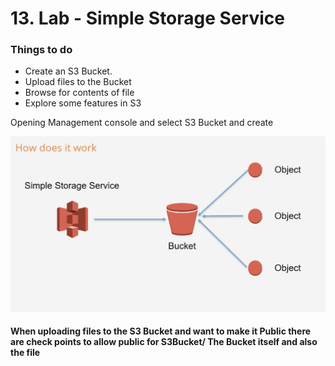 # 13. Lab - Simple Storage Service

### Things to do

* Create an S3 Bucket.
* Upload files to the Bucket
* Browse for contents of file
* Explore some features in S3

Opening Management console and select S3 Bucket and create

![](../../../../.gitbook/assets/image%20%2838%29.png)

#### When uploading files to the S3 Bucket and want to make it Public there are check points to allow public for S3Bucket/ The Bucket itself and also the file



